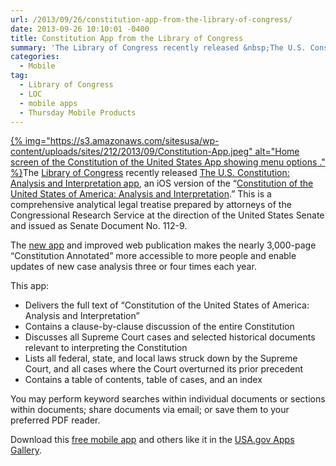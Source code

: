 ```yaml
---
url: /2013/09/26/constitution-app-from-the-library-of-congress/
date: 2013-09-26 10:10:01 -0400
title: Constitution App from the Library of Congress
summary: 'The Library of Congress recently released &nbsp;The U.S. Constitution: Analysis and Interpretation app, an iOS version of the &amp;#8220;Constitution of the United States of America: Analysis and Interpretation.&amp;#8221; This is a comprehensive analytical legal treatise prepared by attorneys of'
categories:
  - Mobile
tag:
  - Library of Congress
  - LOC
  - mobile apps
  - Thursday Mobile Products
---
```


[{% img="https://s3.amazonaws.com/sitesusa/wp-content/uploads/sites/212/2013/09/Constitution-App.jpeg" alt="Home screen of the Constitution of the United States App showing menu options ." %}](https://s3.amazonaws.com/sitesusa/wp-content/uploads/sites/212/2013/09/Constitution-App.jpeg)The [Library of Congress](http://www.gov.gov/today/pr/2013/13-164.html) recently released  [The U.S. Constitution: Analysis and Interpretation app](http://apps.usa.gov/us-constitution-analysis-interpretation.shtml), an iOS version of the &#8220;[Constitution of the United States of America: Analysis and Interpretation](http://www.gpo.gov/help/about_the_constitution_of_the_united_states_of_america__analysis_and_interpretation_.htm).&#8221; This is a comprehensive analytical legal treatise prepared by attorneys of the Congressional Research Service at the direction of the United States Senate and issued as Senate Document No. 112-9.

The [new app](https://itunes.apple.com/us/app/u.s.-constitution-analysis/id692260032?mt=8) and improved web publication makes the nearly 3,000-page &#8220;Constitution Annotated&#8221; more accessible to more people and enable updates of new case analysis three or four times each year.

This app:

  * Delivers the full text of “Constitution of the United States of America: Analysis and Interpretation”
  * Contains a clause-by-clause discussion of the entire Constitution
  * Discusses all Supreme Court cases and selected historical documents relevant to interpreting the Constitution
  * Lists all federal, state, and local laws struck down by the Supreme Court, and all cases where the Court overturned its prior precedent
  * Contains a table of contents, table of cases, and an index

You may perform keyword searches within individual documents or sections within documents; share documents via email; or save them to your preferred PDF reader.

Download this [free mobile app](http://apps.usa.gov/us-constitution-analysis-interpretation.shtml) and others like it in the [USA.gov Apps Gallery](http://apps.usa.gov/).